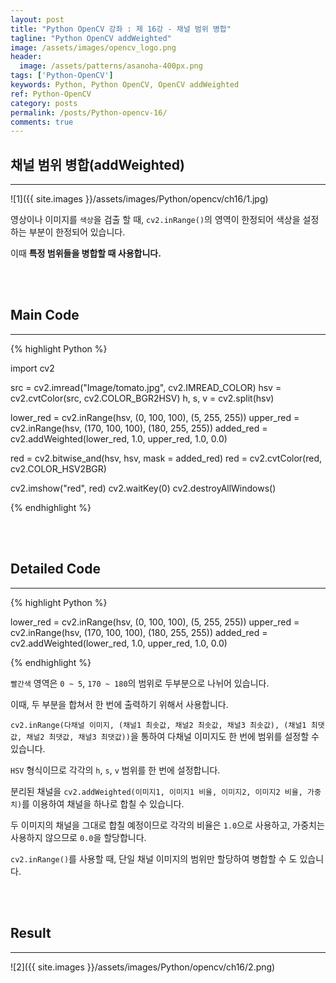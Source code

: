 ```yaml
---
layout: post
title: "Python OpenCV 강좌 : 제 16강 - 채널 범위 병합"
tagline: "Python OpenCV addWeighted"
image: /assets/images/opencv_logo.png
header:
  image: /assets/patterns/asanoha-400px.png
tags: ['Python-OpenCV']
keywords: Python, Python OpenCV, OpenCV addWeighted
ref: Python-OpenCV
category: posts
permalink: /posts/Python-opencv-16/
comments: true
---
```


## 채널 범위 병합(addWeighted) ##
----------

![1]({{ site.images }}/assets/images/Python/opencv/ch16/1.jpg)

영상이나 이미지를 `색상`을 검출 할 때, `cv2.inRange()`의 영역이 한정되어 색상을 설정하는 부분이 한정되어 있습니다.

이때 **특정 범위들을 병합할 때 사용합니다.**

<br>
<br>

## Main Code  ##
----------

{% highlight Python %}

import cv2

src = cv2.imread("Image/tomato.jpg", cv2.IMREAD_COLOR)
hsv = cv2.cvtColor(src, cv2.COLOR_BGR2HSV)
h, s, v = cv2.split(hsv)

lower_red = cv2.inRange(hsv, (0, 100, 100), (5, 255, 255))
upper_red = cv2.inRange(hsv, (170, 100, 100), (180, 255, 255))
added_red = cv2.addWeighted(lower_red, 1.0, upper_red, 1.0, 0.0)

red = cv2.bitwise_and(hsv, hsv, mask = added_red)
red = cv2.cvtColor(red, cv2.COLOR_HSV2BGR)

cv2.imshow("red", red)
cv2.waitKey(0)
cv2.destroyAllWindows()

{% endhighlight %}

<br>
<br>

## Detailed Code ##
----------

{% highlight Python %}

lower_red = cv2.inRange(hsv, (0, 100, 100), (5, 255, 255))
upper_red = cv2.inRange(hsv, (170, 100, 100), (180, 255, 255))
added_red = cv2.addWeighted(lower_red, 1.0, upper_red, 1.0, 0.0)

{% endhighlight %}

`빨간색` 영역은 `0 ~ 5`, `170 ~ 180`의 범위로 두부분으로 나뉘어 있습니다.

이때, 두 부분을 합쳐서 한 번에 출력하기 위해서 사용합니다.

`cv2.inRange(다채널 이미지, (채널1 최솟값, 채널2 최솟값, 채널3 최솟값), (채널1 최댓값, 채널2 최댓값, 채널3 최댓값))`을 통하여 다채널 이미지도 한 번에 범위를 설정할 수 있습니다.

`HSV` 형식이므로 각각의 `h`, `s`, `v` 범위를 한 번에 설정합니다.

분리된 채널을 `cv2.addWeighted(이미지1, 이미지1 비율, 이미지2, 이미지2 비율, 가중치)`를 이용하여 채널을 하나로 합칠 수 있습니다.

두 이미지의 채널을 그대로 합칠 예정이므로 각각의 비율은 `1.0`으로 사용하고, 가중치는 사용하지 않으므로 `0.0`을 할당합니다.

`cv2.inRange()`를 사용할 때, 단일 채널 이미지의 범위만 할당하여 병합할 수 도 있습니다.

<br>
<br>

## Result ##
----------

![2]({{ site.images }}/assets/images/Python/opencv/ch16/2.png)
